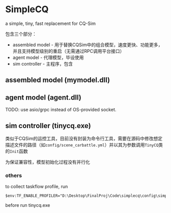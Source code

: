 # SimpleCQ

a simple, tiny, fast replacement for CQ-Sim

包含三个部分：
* assembled model - 用于替换CQSim中的组合模型，速度更快、功能更多，并且支持模型级别的重启（无需通过RPC调用平台接口）
* agent model - 代理模型，毕设使用
* sim controller - 主程序，包含

## assembled model (mymodel.dll)

## agent model (agent.dll)

TODO: use asio/grpc instead of OS-provided socket.

## sim controller (tinycq.exe)

类似于CQSim的运控工具，目前没有封装为命令行工具，需要在源码中修改想定描述文件的路径（如```config/scene_carbattle.yml```）并以其为参数调用```TinyCQ```类的```Init```函数

为保证兼容性，模型初始化过程没有并行化

### others

to collect taskflow profile, run
```shell
$env:TF_ENABLE_PROFILER="D:\Desktop\FinalProj\Code\simplecq\config\simple.json"
```
before run tinycq.exe